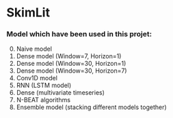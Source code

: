 # SkimLit

### Model which have been used in this projet:
 0. Naive model
 1. Dense model (Window=7, Horizon=1)
 2. Dense model (Window=30, Horizon=1)
 3. Dense model (Window=30, Horizon=7)
 4. Conv1D model
 5. RNN (LSTM model)
 6. Dense (multivariate timeseries)
 7. N-BEAT algorithms
 8. Ensemble model (stacking different models together)
